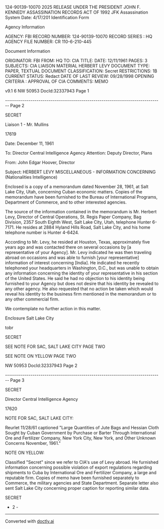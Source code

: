 124-90139-10070 2025 RELEASE UNDER THE PRESIDENT JOHN F. KENNEDY ASSASSINATION RECORDS ACT OF 1992
JFK Assassination System Date: 4/17/201
Identification Form

Agency Information

AGENCY: FBI
RECORD NUMBER: 124-90139-10070
RECORD SERIES : HQ
AGENCY FILE NUMBER: CR 110-6-210-445

Document Information

ORIGINATOR: FBI
FROM: HQ
TO: CIA
TITLE:
DATE: 12/11/1961
PAGES: 3
SUBJECTS: CIA LIAISON MATERIAL
HERBERT LEVY
DOCUMENT TYPE: PAPER, TEXTUAL DOCUMENT
CLASSIFICATION: Secret
RESTRICTIONS: 1B
CURRENT STATUS: Redact
DATE OF LAST REVIEW: 09/28/1998
OPENING CRITERIA : APPROVAL OF CIA
COMMENTS: MEMO

v9.1 6
NW 50953 DocId:32337943 Page 1


-------------------------------------------------------------------------------- Page 2

SECRET

Liaison
1 - Mr. Mullins

17619

Date: December 11, 1961

To: Director
Central Intelligence Agency
Attention: Deputy Director, Plans

From: John Edgar Hoover, Director

Subject: HERBERT LEVY
MISCELLANEOUS - INFORMATION CONCERNING
(Nationalities Intelligence)

Enclosed is a copy of a memorandum dated November 28, 1961, at Salt Lake City, Utah, concerning Cuban economic matters. Copies of the memorandum have been furnished to the Bureau of International Programs, Department of Commerce, and to other interested agencies.

The source of the information contained in the memorandum is Mr. Herbert Levy, Director of Central Operations, St. Regis Paper Company, Bag Division, 2357 South Eighth West, Salt Lake City, Utah, telephone Hunter 6-7171. He resides at 2884 Hyland Hills Road, Salt Lake City, and his home telephone number is Hunter 4-6424.

According to Mr. Levy, he resided at Houston, Texas, approximately five years ago and was contacted there on several occasions by [a representative of your Agency]. Mr. Levy indicated he was then traveling abroad on occasions and was able to furnish [your representative] information of interest concerning [India]. He indicated he recently telephoned your headquarters in Washington, D.C., but was unable to obtain any information concerning the identity of your representative in his section of the United States. He said he had no objection to his identity being furnished to your Agency but does not desire that his identity be revealed to any other agency. He also requested that no action be taken which would reveal his identity to the business firm mentioned in the memorandum or to any other commercial firm.

We contemplate no further action in this matter.

Enclosure
Salt Lake City

tobr

SECRET

SEE NOTE FOR SAC, SALT LAKE CITY PAGE TWO

SEE NOTE ON YELLOW PAGE TWO

NW 50953 DocId:32337943 Page 2


-------------------------------------------------------------------------------- Page 3

SECRET

Director
Central Intelligence Agency

17620

NOTE FOR SAC, SALT LAKE CITY:

Reurlet 11/28/61 captioned "Large Quantities of Jute Bags and Hessian Cloth Sought by Cuban Government by Purchase or Barter Through International Ore and Fertilizer Company, New York City, New York, and Other Unknown Concerns November, 1961."

NOTE ON YELLOW:

Classified "Secret" since we refer to CIA's use of Levy abroad. He furnished information concerning possible violation of export regulations regarding shipments to Cuba by International Ore and Fertilizer Company, a large and reputable firm. Copies of memo have been furnished separately to Commerce, the military agencies and State Department. Separate letter also sent Salt Lake City concerning proper caption for reporting similar data.

SECRET

- 2 -


---
Converted with [doctly.ai](https://doctly.ai)